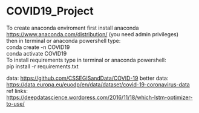 # COVID19_Project
To create anaconda enviroment first install anaconda https://www.anaconda.com/distribution/ (you need admin privileges) <br/> 
then in terminal or anaconda powershell type:<br/>
conda create -n COVID19<br/>
conda activate COVID19<br/>
To install requirements type in terminal or anaconda powershell:<br/>
pip install -r requirements.txt<br/>

data: https://github.com/CSSEGISandData/COVID-19
better data: https://data.europa.eu/euodp/en/data/dataset/covid-19-coronavirus-data  <br/>
ref links: <br/> https://deepdatascience.wordpress.com/2016/11/18/which-lstm-optimizer-to-use/
